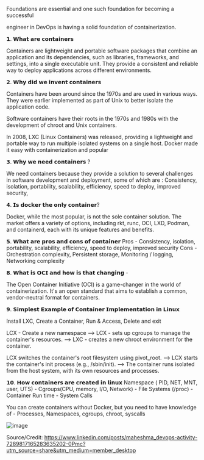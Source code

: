 Foundations are essential and one such foundation for becoming a successful 

engineer in DevOps is having a solid foundation of containerization.


𝟭. 𝗪𝗵𝗮𝘁 𝗮𝗿𝗲 𝗰𝗼𝗻𝘁𝗮𝗶𝗻𝗲𝗿𝘀
 
Containers are lightweight and portable software packages that combine an application and its dependencies, such as libraries, frameworks, and settings, into a single executable unit. They provide a consistent and reliable way to deploy applications across different environments.
 
𝟮. 𝗪𝗵𝘆 𝗱𝗶𝗱 𝘄𝗲 𝗶𝗻𝘃𝗲𝗻𝘁 𝗰𝗼𝗻𝘁𝗮𝗶𝗻𝗲𝗿𝘀
 
Containers have been around since the 1970s and are used in various ways. They were earlier implemented as part of Unix to better isolate the application code.

Software containers have their roots in the 1970s and 1980s with the development of chroot and Unix containers. 

In 2008, LXC (Linux Containers) was released, providing a lightweight and portable way to run multiple isolated systems on a single host. Docker made it easy with containerization and popular
 
𝟯. 𝗪𝗵𝘆 𝘄𝗲 𝗻𝗲𝗲𝗱 𝗰𝗼𝗻𝘁𝗮𝗶𝗻𝗲𝗿𝘀 ?
 
We need containers because they provide a solution to several challenges in software development and deployment, some of which are : Consistency, isolation, portability, scalability, efficiency, speed to deploy, improved security,
 
𝟰. 𝗜𝘀 𝗱𝗼𝗰𝗸𝗲𝗿 𝘁𝗵𝗲 𝗼𝗻𝗹𝘆 𝗰𝗼𝗻𝘁𝗮𝗶𝗻𝗲𝗿?
 
Docker, while the most popular, is not the sole container solution. The market offers a variety of options, including rkt, runc, OCI, LXD, Podman, and containerd, each with its unique features and benefits.
 
𝟱. 𝗪𝗵𝗮𝘁 𝗮𝗿𝗲 𝗽𝗿𝗼𝘀 𝗮𝗻𝗱 𝗰𝗼𝗻𝘀 𝗼𝗳 𝗰𝗼𝗻𝘁𝗮𝗶𝗻𝗲𝗿
 Pros - Consistency, isolation, portability, scalability, efficiency, speed to deploy, improved security
 Cons - Orchestration complexity, Persistent storage, Monitoring / logging, Networking complexity
 
 
𝟴. 𝗪𝗵𝗮𝘁 𝗶𝘀 𝗢𝗖𝗜 𝗮𝗻𝗱 𝗵𝗼𝘄 𝗶𝘀 𝘁𝗵𝗮𝘁 𝗰𝗵𝗮𝗻𝗴𝗶𝗻𝗴 -
 
The Open Container Initiative (OCI) is a game-changer in the world of containerization. It's an open standard that aims to establish a common, vendor-neutral format for containers.
 
𝟵.  𝗦𝗶𝗺𝗽𝗹𝗲𝘀𝘁 𝗘𝘅𝗮𝗺𝗽𝗹𝗲 𝗼𝗳 𝗖𝗼𝗻𝘁𝗮𝗶𝗻𝗲𝗿 𝗜𝗺𝗽𝗹𝗲𝗺𝗲𝗻𝘁𝗮𝘁𝗶𝗼𝗻 𝗶𝗻 𝗟𝗶𝗻𝘂𝘅
 
Install LXC, Create a Container, Run & Access, Delete and exit

 LCX - Create a new namespace --> LCX - sets up cgroups to manage the container's resources. --> LXC - creates a new chroot environment for the container.

 LCX switches the container's root filesystem using pivot_root. --> LCX starts the container's init process (e.g., /sbin/init). --> The container runs isolated from the host system, with its own resources and processes.
 
𝟭𝟬. 𝗛𝗼𝘄 𝗰𝗼𝗻𝘁𝗮𝗶𝗻𝗲𝗿𝘀 𝗮𝗿𝗲 𝗰𝗿𝗲𝗮𝘁𝗲𝗱 𝗶𝗻 𝗹𝗶𝗻𝘂𝘅 
Namespace ( PID, NET, MNT, user, UTS) - Cgroups(CPU, memory, I/O, Network) - File Systems (/proc) - Container Run time - System Calls
 
You can create containers without Docker, but you need to have knowledge of - Processes, Namespaces, cgroups, chroot, syscalls

![image](https://github.com/user-attachments/assets/ae4650dc-6160-4bf4-98ca-6f56ada77b28)

Source/Credit: https://www.linkedin.com/posts/maheshma_devops-activity-7289817165283635202-0Pmc?utm_source=share&utm_medium=member_desktop
